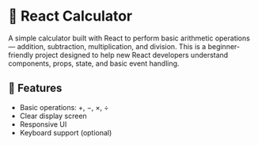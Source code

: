 
# 🧮 React Calculator

A simple calculator built with React to perform basic arithmetic operations — addition, subtraction, multiplication, and division. This is a beginner-friendly project designed to help new React developers understand components, props, state, and basic event handling.

## 🚀 Features

- Basic operations: +, −, ×, ÷
- Clear display screen
- Responsive UI
- Keyboard support (optional)



